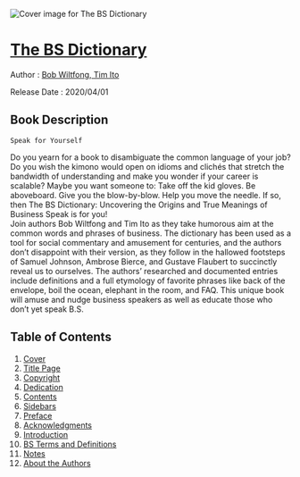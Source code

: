 ![Cover image for The BS Dictionary](https://imgdetail.ebookreading.net/cover/cover/20200920/EB9781950496174.jpg)

[The BS Dictionary](https://ebookreading.net/view/book/The+BS+Dictionary-EB9781950496174_1.html "The BS Dictionary")
====================================================================================================================

Author : [Bob Wiltfong](https://ebookreading.net/search/author/Bob+Wiltfong),[ 
            Tim Ito](https://ebookreading.net/search/author/+%0D%0A++++++++++++Tim+Ito)

Release Date : 2020/04/01

Book Description
-----------------


    
    Speak for Yourself
Do you yearn for a book to disambiguate the common language of your job? Do you wish the kimono would open on idioms and clichés that stretch the bandwidth of understanding and make you wonder if your career is scalable? Maybe you want someone to:
Take off the kid gloves. Be aboveboard. Give you the blow-by-blow. Help you move the needle. If so, then The BS Dictionary: Uncovering the Origins and True Meanings of Business Speak is for you!  
Join authors Bob Wiltfong and Tim Ito as they take humorous aim at the common words and phrases of business. The dictionary has been used as a tool for social commentary and amusement for centuries, and the authors don’t disappoint with their version, as they follow in the hallowed footsteps of Samuel Johnson, Ambrose Bierce, and Gustave Flaubert to succinctly reveal us to ourselves. The authors’ researched and documented entries include definitions and a full etymology of favorite phrases like back of the envelope, boil the ocean, elephant in the room, and FAQ. This unique book will amuse and nudge business speakers as well as educate those who don’t yet speak B.S.  

  

Table of Contents
-----------------

1. [Cover](https://ebookreading.net/view/book/The+BS+Dictionary-EB9781950496174_1.html)
1. [Title Page](https://ebookreading.net/view/book/The+BS+Dictionary-EB9781950496174_3.html)
1. [Copyright](https://ebookreading.net/view/book/The+BS+Dictionary-EB9781950496174_4.html)
1. [Dedication](https://ebookreading.net/view/book/The+BS+Dictionary-EB9781950496174_5.html)
1. [Contents](https://ebookreading.net/view/book/The+BS+Dictionary-EB9781950496174_6.html)
1. [Sidebars](https://ebookreading.net/view/book/The+BS+Dictionary-EB9781950496174_7.html)
1. [Preface](https://ebookreading.net/view/book/The+BS+Dictionary-EB9781950496174_8.html)
1. [Acknowledgments](https://ebookreading.net/view/book/The+BS+Dictionary-EB9781950496174_9.html)
1. [Introduction](https://ebookreading.net/view/book/The+BS+Dictionary-EB9781950496174_10.html)
1. [BS Terms and Definitions](https://ebookreading.net/view/book/The+BS+Dictionary-EB9781950496174_11.html)
1. [Notes](https://ebookreading.net/view/book/The+BS+Dictionary-EB9781950496174_53.html)
1. [About the Authors](https://ebookreading.net/view/book/The+BS+Dictionary-EB9781950496174_54.html)
